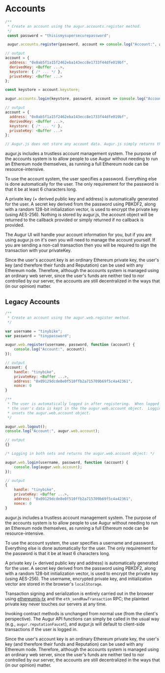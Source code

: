 Accounts
========
```javascript
/**
 * Create an account using the augur.accounts.register method.
 */
 const password = "thisismysupersecurepassword";

 augur.accounts.register(password, account => console.log("Account:", account));

// output
account = {
  address: "0x0ab5f1a15f2462eba143ecc8e1733f44dfe019bf",
  derivedKey: <Buffer ...>,
  keystore: { /* ... */ },
  privateKey: <Buffer ...>
};

const keystore = account.keystore;

augur.accounts.login(keystore, password, account => console.log("Account:", account));

// output
account = {
  address: "0x0ab5f1a15f2462eba143ecc8e1733f44dfe019bf",
  derivedKey: <Buffer ...>,
  keystore: { /* ... */ },
  privateKey: <Buffer ...>
};

// Augur.js does not store any account data. Augur.js simply returns the important information.
```
augur.js includes a trustless account management system. The purpose of the accounts system is to allow people to use Augur without needing to run an Ethereum node themselves, as running a full Ethereum node can be resource-intensive.

To use the account system, the user specifies a password. Everything else is done automatically for the user. The only requirement for the password is that it be at least 6 characters long.

A private key (+ derived public key and address) is automatically generated for the user.  A secret key derived from the password using PBKDF2, along with a random 128-bit initialization vector, is used to encrypt the private key (using AES-256). Nothing is stored by augur.js, the account object will be returned to the callback provided or simply returned if no callback is provided.

The Augur UI will handle your account information for you, but if you are using augur.js on it's own you will need to manage the account yourself. If you are sending a non-call transaction then you will be required to sign the transaction with your privateKey.

<aside class="notice">Since the user's account key is an ordinary Ethereum private key, the user's key (and therefore their funds and Reputation) can be used with any Ethereum node. Therefore, although the accounts system is managed using an ordinary web server, since the user's funds are neither tied to nor controlled by our server, the accounts are still decentralized in the ways that (in our opinion) matter.</aside>

Legacy Accounts
---------------

```javascript
/**
 * Create an account using the augur.web.register method.
 */

var username = "tinybike";
var password = "tinypassword";

augur.web.register(username, password, function (account) {
    console.log("Account:", account);
});

// output
Account: {
    handle: "tinybike",
    privateKey: <Buffer ...>,
    address: "0x09129dcde8e0f510ffb2a715709b69f5c4a42361",
    nonce: 0
}

/**
 * The user is automatically logged in after registering.  When logged in,
 * the user's data is kept in the the augur.web.account object.  Logging out
 * unsets the augur.web.account object.
 */

augur.web.logout();
console.log("Account:", augur.web.account);

// output
{}

/* Logging in both sets and returns the augur.web.account object: */

augur.web.login(username, password, function (account) {
    console.log(augur.web.account);
});

// output
{
    handle: "tinybike",
    privateKey: <Buffer ...>,
    address: "0x09129dcde8e0f510ffb2a715709b69f5c4a42361",
    nonce: 0
}
```

augur.js includes a trustless account management system.  The purpose of the accounts system is to allow people to use Augur without needing to run an Ethereum node themselves, as running a full Ethereum node can be resource-intensive.

To use the account system, the user specifies a username and password.  Everything else is done automatically for the user.  The only requirement for the password is that it be at least 6 characters long.

A private key (+ derived public key and address) is automatically generated for the user.  A secret key derived from the password using PBKDF2, along with a random 128-bit initialization vector, is used to encrypt the private key (using AES-256).  The username, encrypted private key, and initialization vector are stored in the browser's `localStorage`.

Transaction signing and serialization is entirely carried out in the browser using [ethereumjs-tx](https://github.com/ethereum/ethereumjs-tx) and the `eth_sendRawTransaction` RPC; the plaintext private key never touches our servers at any time.

Invoking contract methods is unchanged from normal use (from the client's perspective).  The Augur API functions can simply be called in the usual way (e.g., `augur.reputationFaucet`), and augur.js will default to client-side transactions if the user is logged in.

<aside class="notice">Since the user's account key is an ordinary Ethereum private key, the user's key (and therefore their funds and Reputation) can be used with any Ethereum node.  Therefore, although the accounts system is managed using an ordinary web server, since the user's funds are neither tied to nor controlled by our server, the accounts are still decentralized in the ways that (in our opinion) matter.</aside>

